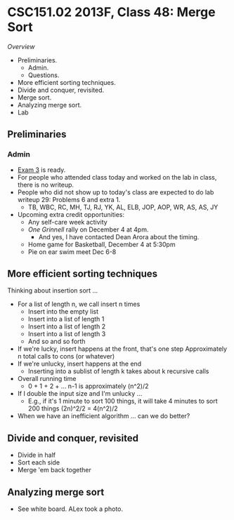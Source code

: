 CSC151.02 2013F, Class 48: Merge Sort
=====================================

_Overview_

* Preliminaries.
    * Admin.
    * Questions.
* More efficient sorting techniques.
* Divide and conquer, revisited.
* Merge sort.
* Analyzing merge sort.
* Lab

Preliminaries
-------------

### Admin

* [Exam 3](../assignments/exam.03.html) is ready.
* For people who attended class today and worked on the lab in class, there
  is no writeup.
* People who did not show up to today's class are expected to do 
  lab writeup 29: Problems 6 and extra 1.
  * TB, WBC, RC, MH, TJ, RJ, YK, AL, ELB, JOP, AOP, WR, AS, AS,  JY
* Upcoming extra credit opportunities:
    * Any self-care week activity
    * _One Grinnell_ rally on December 4 at 4pm.
        * And yes, I have contacted Dean Arora about the timing.
    * Home game for Basketball, December 4 at 5:30pm
    * Pie on ear swim meet Dec 6-8

More efficient sorting techniques
---------------------------------

Thinking about insertion sort ...
* For a list of length n, we call insert n times
    * Insert into the empty list
    * Insert into a list of length 1
    * Insert into a list of length 2
    * Insert into a list of length 3
    * And so and so forth
* If we're lucky, insert happens at the front, that's one step
  Approximately n total calls to cons (or whatever)
* If we're unlucky, insert happens at the end
    * Inserting into a sublist of length k takes about k recursive calls
* Overall running time
    * 0 + 1 + 2 + ... n-1 is approximately (n^2)/2
* If I double the input size and I'm unlucky ...
    * E.g., if it's 1 minute to sort 100 things, it will take 4 minutes
      to sort 200 things
        (2n)^2/2 = 4(n^2)/2
* When we have an inefficient algorithm ... can we do better?

Divide and conquer, revisited
-----------------------------

* Divide in half
* Sort each side
* Merge 'em back together

Analyzing merge sort
--------------------

* See white board.  ALex took a photo.
